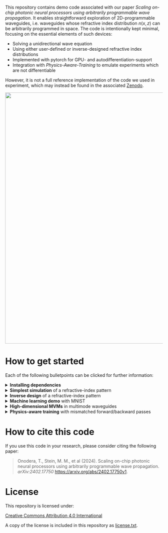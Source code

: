 This repository contains demo code associated with our paper *Scaling on-chip photonic neural processors using arbitrarily programmable wave propagation*.
It enables straightforward exploration of 2D-programmable waveguides, i.e. waveguides whose refractive index distribution $n(x,z)$ can be arbitrarily programmed in space. 
The code is intentionally kept minimal, focusing on the essential elements of such devices: 
- Solving a unidirectional wave equation
- Using either user-defined or inverse-designed refractive index distributions
- Implemented with pytorch for GPU- and autodifferentiation-support
- Integration with *Physics-Aware-Training* to emulate experiments which are not differentiable

However, it is not a full reference implementation of the code we used in experiment, which may instead be found in the associated [Zenodo](https://doi.org/10.5281/zenodo.10775721).
<p align="center">
<img src="https://github.com/user-attachments/assets/5a1bd570-0beb-4959-837f-6a1d0b965d23" width="800">
</p>

# How to get started

Each of the following bulletpoints can be clicked for further information:

<details> <summary><b>Installing dependencies</b></summary>

Please ensure that the correct versions of all packages specified in 
[environment.yml](https://github.com/ms3452/2D-waveguide-demo-code/blob/main/environment.yml) are installed. If using anaconda, the easiest way is to clone the repository, open an anaconda prompt in the repository folder, and execute:
  ```
  conda env create -f environment.yml
  conda activate 2Dwg
  ```
This creates and activates an environment `2Dwg`.
To run the code, launch Jupyter Lab by executing
```
jupyter lab
```
in the anaconda prompt.

By default, the provided environment.yml installs a CPU-only version of PyTorch. To enable GPU acceleration, first create and activate the environment as described above, then additionally run
```
conda install pytorch-cuda=11.8 -c nvidia -c pytorch
```
This upgrades the environment to use GPU builds of PyTorch and TorchVision. CPU users can ignore this step.

</details> <details> <summary><b>Simplest simulation</b> of a refractive-index pattern</summary>

[Notebook 1](https://github.com/ms3452/2D-waveguide-demo-code/blob/main/Notebook%201--Y-splitter.ipynb) provides code that manually defines the refractive-index distribution of a Y-splitter and simulates beam propagation through it.

</details> <details> <summary><b>Inverse design</b> of a refractive-index pattern</summary>

[Notebook 2](https://github.com/ms3452/2D-waveguide-demo-code/blob/main/Notebook%202--Inverse%20design.ipynb) contains a minimal inverse-design example that automatically generates a refractive-index distribution for converting Gaussian beams into Hermite–Gauss modes.

</details> <details> <summary><b>Machine learning demo</b> with MNIST</summary>

[Notebook 3](https://github.com/ms3452/2D-waveguide-demo-code/blob/main/Notebook%203--MNIST%20classification.ipynb) demonstrates MNIST image classification using a 2D-programmable waveguide.

</details> <details> <summary><b>High-dimensional MVMs</b> in multimode waveguides</summary>

[Notebook 4](https://github.com/ms3452/2D-waveguide-demo-code/blob/main/Notebook%204--Mode%20conversion%20in%20multimode%20waveguide.ipynb) introduces a step-index multimode waveguide as the background refractive index and demonstrates mode conversion using a manually defined refractive-index distribution.
[Notebook 5](https://github.com/ms3452/2D-waveguide-demo-code/blob/main/Notebook%205--Matrix-vector-multiplication%20in%20multimode%20waveguide.ipynb) shows how to compute a refractive-index distribution that, when embedded in a multimode waveguide, performs a desired 100×100-dimensional unitary transformation.

</details> <details> <summary><b>Physics-aware training</b> with mismatched forward/backward passes</summary>

[Notebook 6](https://github.com/ms3452/2D-waveguide-demo-code/blob/main/Notebook%206--Mismatched%20forward-backward%20pass.ipynb) presents a minimal inverse-design example using a mismatched forward and backward pass, similar to the approach used in our optical experiments with the 2D-programmable waveguide.

</details>


# How to cite this code

If you use this code in your research, please consider citing the following paper:

> Onodera, T., Stein, M. M., et al (2024). Scaling on-chip photonic neural processors using arbitrarily programmable wave propagation. *arXiv:2402.17750* https://arxiv.org/abs/2402.17750v1.

# License

This repository is licensed under:

[Creative Commons Attribution 4.0 International](https://creativecommons.org/licenses/by/4.0/)

A copy of the license is included in this repository as [license.txt](https://github.com/ms3452/2D-waveguide-demo-code/blob/main/license.txt).
